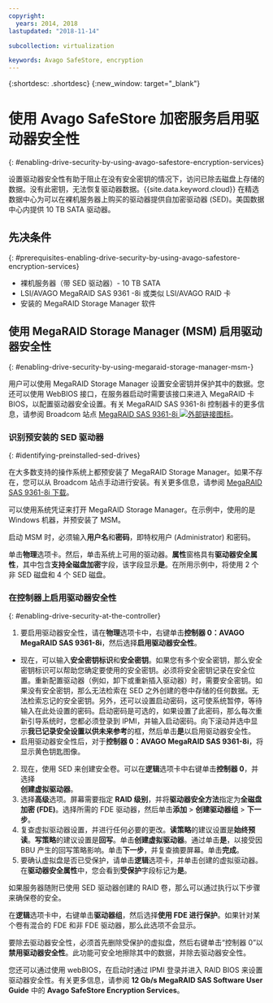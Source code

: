 ```yaml
---
copyright:
  years: 2014, 2018
lastupdated: "2018-11-14"

subcollection: virtualization

keywords: Avago SafeStore, encryption
---
```


{:shortdesc: .shortdesc}
{:new_window: target="_blank"}

# 使用 Avago SafeStore 加密服务启用驱动器安全性
{: #enabling-drive-security-by-using-avago-safestore-encryption-services}

设置驱动器安全性有助于阻止在没有安全密钥的情况下，访问已除去磁盘上存储的数据。没有此密钥，无法恢复驱动器数据。{{site.data.keyword.cloud}} 在精选数据中心为可以在裸机服务器上购买的驱动器提供自加密驱动器 (SED)。美国数据中心内提供 10 TB SATA 驱动器。

## 先决条件
{: #prerequisites-enabling-drive-security-by-using-avago-safestore-encryption-services}

* 裸机服务器（带 SED 驱动器）- 10 TB SATA
* LSI/AVAGO MegaRAID SAS 9361 -8i 或类似 LSI/AVAGO RAID 卡
* 安装的 MegaRAID Storage Manager 软件

## 使用 MegaRAID Storage Manager (MSM) 启用驱动器安全性
{: #enabling-drive-security-by-using-megaraid-storage-manager-msm-}

用户可以使用 MegaRAID Storage Manager 设置安全密钥并保护其中的数据。您还可以使用 WebBIOS 接口，在服务器启动时需要该接口来进入 MegaRAID 卡 BIOS，以配置驱动器安全设置。有关 MegaRAID SAS 9361-8i 控制器卡的更多信息，请参阅 Broadcom 站点 [MegaRAID SAS 9361-8i ![外部链接图标](../../icons/launch-glyph.svg "外部链接图标")](https://www.broadcom.com/products/storage/raid-controllers/megaraid-sas-9361-8i#documentation)。

### 识别预安装的 SED 驱动器
{: #identifying-preinstalled-sed-drives}

在大多数支持的操作系统上都预安装了 MegaRAID Storage Manager。如果不存在，您可以从 Broadcom 站点手动进行安装。有关更多信息，请参阅 [MegaRAID SAS 9361-8i 下载](https://www.broadcom.com/products/storage/raid-controllers/megaraid-sas-9361-8i#downloads)。

可以使用系统凭证来打开 MegaRAID Storage Manager。在示例中，使用的是 Windows 机器，并预安装了 MSM。

启动 MSM 时，必须输入**用户名**和**密码**，即特权用户 (Administrator) 和密码。

<!--![Figure 1](images/1_adapter_login.jpg)-->

单击**物理**选项卡。然后，单击系统上可用的驱动器。**属性**窗格具有**驱动器安全属性**，其中包含**支持全磁盘加密**字段，该字段显示**是**。在所用示例中，将使用 2 个非 SED 磁盘和 4 个 SED 磁盘。

<!--![Figure 2](images/1_fde_capable_drives.jpg)-->

### 在控制器上启用驱动器安全性
{: #enabling-drive-security-at-the-controller}

1. 要启用驱动器安全性，请在**物理**选项卡中，右键单击**控制器 0：AVAGO MegaRAID SAS 9361-8i**，然后选择**启用驱动器安全性**。
  * 现在，可以输入**安全密钥标识**和**安全密钥**。如果您有多个安全密钥，那么安全密钥标识可以帮助您确定要使用的安全密钥。必须将安全密钥记录在安全位置。重新配置驱动器（例如，卸下或重新插入驱动器）时，需要安全密钥。如果没有安全密钥，那么无法检索在 SED 之外创建的卷中存储的任何数据。无法检索忘记的安全密钥。另外，还可以设置启动密码，这可使系统暂停，等待输入在此处设置的密码。启动密码是可选的，如果设置了此密码，那么每次重新引导系统时，您都必须登录到 IPMI，并输入启动密码。向下滚动并选中显示**我已记录安全设置以供未来参考**的框，然后单击**是**以启用驱动器安全性。
  * 启用驱动器安全性后，对于**控制器 0：AVAGO MegaRAID SAS 9361-8i**，将显示黄色钥匙图像。
2. 现在，使用 SED 来创建安全卷。可以在**逻辑**选项卡中右键单击**控制器 0**，并选择  
**创建虚拟驱动器**。
3. 选择**高级**选项。屏幕需要指定 **RAID 级别**，并将**驱动器安全方法**指定为**全磁盘加密 (FDE)**。选择所需的 FDE 驱动器，然后单击**添加** > **创建驱动器组** > **下一步**。
4. 复查虚拟驱动器设置，并进行任何必要的更改。**读策略**的建议设置是**始终预读**。**写策略**的建议设置是**回写**。单击**创建虚拟驱动器**。通过单击**是**，以接受因 BBU 产生的回写策略影响。单击**下一步**，并复查摘要屏幕。单击**完成**。
5. 要确认虚拟盘是否已受保护，请单击**逻辑**选项卡，并单击创建的虚拟驱动器。在**驱动器安全属性**中，您会看到**受保护**字段标记为**是**。

<!--![Figure 3](images/2_enable_drive_security.jpg)-->
<!--![Figure 4](images/3_security_key_details_page.jpg)-->
<!--![Figure 5](images/4_security_key_set_0.jpg)-->
<!--![Figure 6](images/9_create_vd_with_fde_drives.jpg)-->
<!--![Figure 7](images/10_create_vd_advanced_select_raid_drive_encryption_0.jpg)-->
<!--![Figure 8](images/create_vd_settings.jpg)-->
<!--![Figure 9](images/6_vd_secured_confirmation_0.jpg)-->

如果服务器随附已使用 SED 驱动器创建的 RAID 卷，那么可以通过执行以下步骤来确保卷的安全。

在**逻辑**选项卡中，右键单击**驱动器组**，然后选择**使用 FDE 进行保护**。如果针对某个卷有混合的 FDE 和非 FDE 驱动器，那么此选项不会显示。

<!--![Figure 10](images/5_secure_existing_vd_with_fde_drives_0.jpg)-->

要除去驱动器安全性，必须首先删除受保护的虚拟盘，然后右键单击“控制器 0”以**禁用驱动器安全性**。此功能可安全地擦除其中的数据，并除去驱动器安全性。

您还可以通过使用 webBIOS，在启动时通过 IPMI 登录并进入 RAID BIOS 来设置驱动器安全性。有关更多信息，请参阅 **12 Gb/s MegaRAID SAS Software User Guide** 中的 **Avago SafeStore Encryption Services**。
